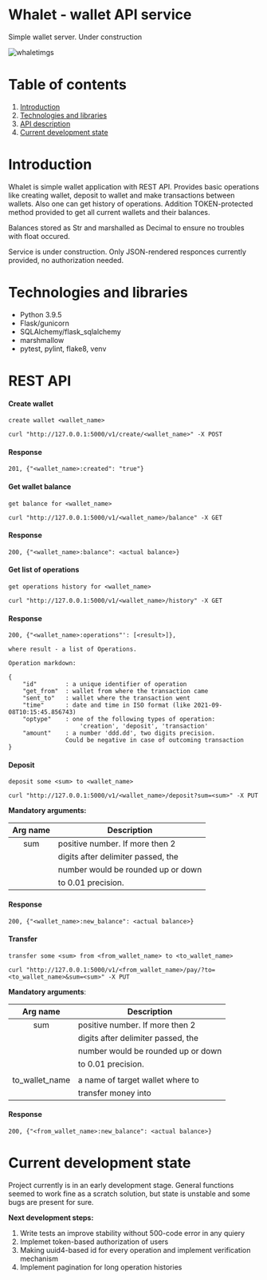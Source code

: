 # Whalet - wallet API service

Simple wallet server. Under construction

![whaletimgs](https://user-images.githubusercontent.com/58036191/132573244-8d56de32-74f1-4d0b-aab0-1672300277d0.png)


# Table of contents

1. [Introduction](#introduction)
2. [Technologies and libraries](#technologies-and-libraries)
3. [API description](#REST-API)
4. [Current development state](#current-development-state)

# Introduction

Whalet is simple wallet application with REST API. Provides basic operations like creating wallet, deposit to wallet and make transactions between wallets. Also one can get history of operations.
Addition TOKEN-protected method provided to get all current wallets and their balances.

Balances stored as Str and marshalled as Decimal to ensure no troubles with float occured.

Service is under construction. Only JSON-rendered responces currently provided, no authorization needed.

# Technologies and libraries

* Python 3.9.5
* Flask/gunicorn
* SQLAlchemy/flask_sqlalchemy
* marshmallow
* pytest, pylint, flake8, venv

# REST API

#### Create wallet
`create wallet <wallet_name>`

`curl "http://127.0.0.1:5000/v1/create/<wallet_name>" -X POST`

#### Response

    201, {"<wallet_name>:created": "true"}

#### Get wallet balance
`get balance for <wallet_name>`

`curl "http://127.0.0.1:5000/v1/<wallet_name>/balance" -X GET`

#### Response

    200, {"<wallet_name>:balance": <actual balance>}

#### Get list of operations
`get operations history for <wallet_name>`

`curl "http://127.0.0.1:5000/v1/<wallet_name>/history" -X GET`

#### Response

    200, {"<wallet_name>:operations"': [<result>]},
    
    where result - a list of Operations.

    Operation markdown:

    {
        "id"        : a unique identifier of operation
        "get_from"  : wallet from where the transaction came
        "sent_to"   : wallet where the transaction went
        "time"      : date and time in ISO format (like 2021-09-08T10:15:45.856743)
        "optype"    : one of the following types of operation:
                        'creation', 'deposit', 'transaction'
        "amount"    : a number 'ddd.dd', two digits precision. 
                    Could be negative in case of outcoming transaction
    }

#### Deposit
`deposit some <sum> to <wallet_name>`

`curl "http://127.0.0.1:5000/v1/<wallet_name>/deposit?sum=<sum>" -X PUT`

**Mandatory arguments:**

| Arg name  |          Description             |
|:---------:|----------------------------------|
| sum       |positive number. If more then 2   |
|           |digits after delimiter passed, the| 
|           |number would be rounded up or down| 
|           |to 0.01 precision.                |

#### Response

    200, {"<wallet_name>:new_balance": <actual balance>}

#### Transfer
`transfer some <sum> from <from_wallet_name> to <to_wallet_name>`

`curl "http://127.0.0.1:5000/v1/<from_wallet_name>/pay/?to=<to_wallet_name>&sum=<sum>" -X PUT`

**Mandatory arguments**:

| Arg name      |          Description             |
|:-------------:|----------------------------------|
| sum           |positive number. If more then 2   |
|               |digits after delimiter passed, the| 
|               |number would be rounded up or down| 
|               |to 0.01 precision.                |
|               |                                  |
|to_wallet_name |a name of target wallet where to  |
|               |transfer money into               |


#### Response

    200, {"<from_wallet_name>:new_balance": <actual balance>}

# Current development state

Project currently is in an early development stage. General functions seemed to work fine as a scratch solution, but state is unstable and some bugs are present for sure.

**Next development steps:**

1) Write tests an improve stability without 500-code error in any quiery
2) Implemet token-based authorization of users
3) Making uuid4-based id for every operation and implement verification mechanism
4) Implement pagination for long operation histories
